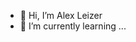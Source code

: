 - 👋 Hi, I’m Alex Leizer
- 🌱 I’m currently learning ...


<!---
AlexLeizer/AlexLeizer is a ✨ special ✨ repository because its `README.md` (this file) appears on your GitHub profile.
You can click the Preview link to take a look at your changes.
--->
